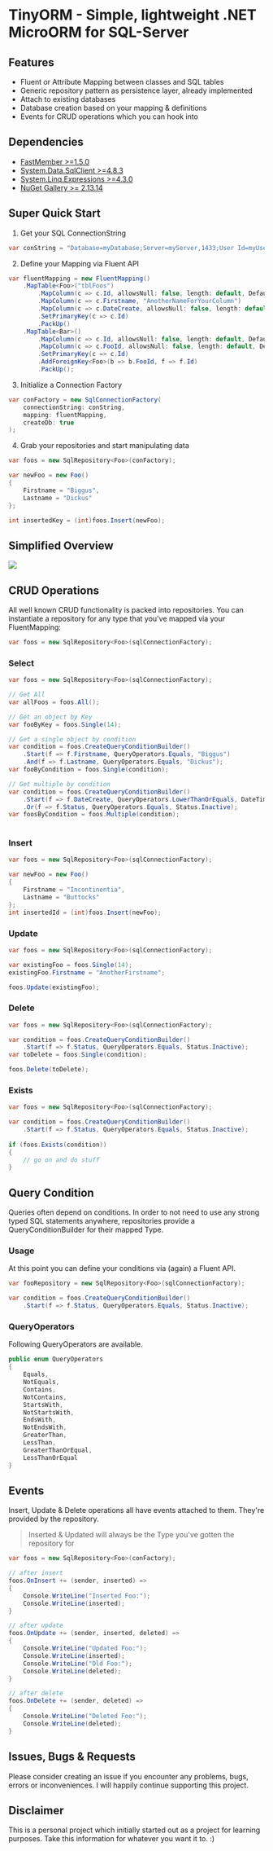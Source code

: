 # TinyORM - Simple, lightweight .NET MicroORM for SQL-Server

## Features
* Fluent or Attribute Mapping between classes and SQL tables
* Generic repository pattern as persistence layer, already implemented
* Attach to existing databases
* Database creation based on your mapping & definitions
* Events for CRUD operations which you can hook into

## Dependencies
* [FastMember >=1.5.0](https://www.nuget.org/packages/FastMember/)
* [System.Data.SqlClient >=4.8.3](https://www.nuget.org/packages/System.Data.SqlClient/)
* [System.Linq.Expressions >=4.3.0](https://www.nuget.org/packages/System.Linq.Expressions/)
* [NuGet Gallery >= 2.13.14](https://www.nuget.org/packages/Humanizer/2.13.14)

## Super Quick Start
1) Get your SQL ConnectionString
```c#
var conString = "Database=myDatabase;Server=myServer,1433;User Id=myUser;Password=mySuperSecretPassword123"
```

2) Define your Mapping via Fluent API
```c#
var fluentMapping = new FluentMapping()
    .MapTable<Foo>("tblFoos")
		.MapColumn(c => c.Id, allowsNull: false, length: default, DefaultValues.AutoIncrement)
		.MapColumn(c => c.Firstname, "AnotherNameForYourColumn")
		.MapColumn(c => c.DateCreate, allowsNull: false, length: default, DefaultValues.Timestamp)
		.SetPrimaryKey(c => c.Id)
		.PackUp()
	.MapTable<Bar>()
		.MapColumn(c => c.Id, allowsNull: false, length: default, DefaultValues.AutoIncrement)
		.MapColumn(c => c.FooId, allowsNull: false, length: default, DefaultValues.None);
		.SetPrimaryKey(c => c.Id)
		.AddForeignKey<Foo>(b => b.FooId, f => f.Id)
		.PackUp();
```

3) Initialize a Connection Factory
```c#
var conFactory = new SqlConnectionFactory(
	connectionString: conString,
	mapping: fluentMapping,
	createDb: true
);
```

4) Grab your repositories and start manipulating data
```c#
var foos = new SqlRepository<Foo>(conFactory);

var newFoo = new Foo()
{
	Firstname = "Biggus",
	Lastname = "Dickus"
};

int insertedKey = (int)foos.Insert(newFoo);
```
## Simplified Overview
<img src="https://i.ibb.co/h2GwcfD/Tiny-ORM-Simplified-Visualization.png" />

## CRUD Operations
All well known CRUD functionality is packed into repositories.
You can instantiate a repository for any type that you've mapped via your FluentMapping:
```c#
var foos = new SqlRepository<Foo>(sqlConnectionFactory);
```

### Select
```c#
var foos = new SqlRepository<Foo>(sqlConnectionFactory);

// Get All
var allFoos = foos.All();

// Get an object by Key
var fooByKey = foos.Single(14);

// Get a single object by condition
var condition = foos.CreateQueryConditionBuilder()
	.Start(f => f.Firstname, QueryOperators.Equals, "Biggus")
	.And(f => f.Lastname, QueryOperators.Equals, "Dickus");
var fooByCondition = foos.Single(condition);

// Get multiple by condition
var condition = foos.CreateQueryConditionBuilder()
	.Start(f => f.DateCreate, QueryOperators.LowerThanOrEquals, DateTime.Now.AddYears(-1))
	.Or(f => f.Status, QueryOperators.Equals, Status.Inactive);
var foosByCondition = foos.Multiple(condition);
	
```

### Insert
```c#
var foos = new SqlRepository<Foo>(sqlConnectionFactory);

var newFoo = new Foo()
{
	Firstname = "Incontinentia",
	Lastname = "Buttocks"
};
int insertedId = (int)foos.Insert(newFoo);
```

### Update
```c#
var foos = new SqlRepository<Foo>(sqlConnectionFactory);

var existingFoo = foos.Single(14);
existingFoo.Firstname = "AnotherFirstname";

foos.Update(existingFoo);
```

### Delete
```c#
var foos = new SqlRepository<Foo>(sqlConnectionFactory);

var condition = foos.CreateQueryConditionBuilder()
	.Start(f => f.Status, QueryOperators.Equals, Status.Inactive);
var toDelete = foos.Single(condition);

foos.Delete(toDelete);
```

### Exists
```c#
var foos = new SqlRepository<Foo>(sqlConnectionFactory);

var condition = foos.CreateQueryConditionBuilder()
	.Start(f => f.Status, QueryOperators.Equals, Status.Inactive);
	
if (foos.Exists(condition))
{
	// go on and do stuff
}
```

## Query Condition
Queries often depend on conditions. In order to not need to use any strong typed SQL statements anywhere, repositories provide a QueryConditionBuilder for their mapped Type.

### Usage
At this point you can define your conditions via (again) a Fluent API.
```c#
var fooRepository = new SqlRepository<Foo>(sqlConnectionFactory);

var condition = foos.CreateQueryConditionBuilder()
	.Start(f => f.Status, QueryOperators.Equals, Status.Inactive);
```

### QueryOperators
Following QueryOperators are available.
```c#
public enum QueryOperators
{
	Equals,
	NotEquals,
	Contains,
	NotContains,
	StartsWith,
	NotStartsWith,
	EndsWith,
	NotEndsWith,
	GreaterThan,
	LessThan,
	GreaterThanOrEqual,
	LessThanOrEqual
}
```

## Events
Insert, Update & Delete operations all have events attached to them. They're provided by the repository.

> Inserted & Updated will always be the Type you've gotten the repository for
```c#
var foos = new SqlRepository<Foo>(conFactory);

// after insert
foos.OnInsert += (sender, inserted) =>
{
	Console.WriteLine("Inserted Foo:");
	Console.WriteLine(inserted);
}

// after update
foos.OnUpdate += (sender, inserted, deleted) => 
{
	Console.WriteLine("Updated Foo:");
	Console.WriteLine(inserted);
	Console.WriteLine("Old Foo:");
	Console.WriteLine(deleted);
}

// after delete
foos.OnDelete += (sender, deleted) =>
{
	Console.WriteLine("Deleted Foo:");
	Console.WriteLine(deleted);
}
```

## Issues, Bugs & Requests
Please consider creating an issue if you encounter any problems, bugs, errors or inconveniences. I will happily continue supporting this project.

## Disclaimer
This is a personal project which initially started out as a project for learning purposes. Take this information for whatever you want it to. :)
